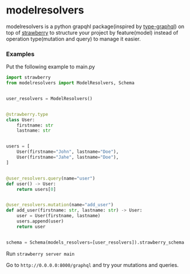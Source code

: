 # modelresolvers

modelresolvers is a python grapqhl package(inspired by [type-graphql](https://typegraphql.com/)) on top of
[strawberry](https://github.com/strawberry-graphql/strawberry) to structure your project by feature(model) instead of operation type(mutation and query)
to manage it easier.

### Examples

Put the following example to main.py

```py
import strawberry
from modelresolvers import ModelResolvers, Schema


user_resolvers = ModelResolvers()


@strawberry.type
class User:
    firstname: str
    lastname: str


users = [
    User(firstname="John", lastname="Doe"),
    User(firstname="Jahe", lastname="Doe"),
]


@user_resolvers.query(name="user")
def user() -> User:
    return users[0]


@user_resolvers.mutation(name="add_user")
def add_user(firstname: str, lastname: str) -> User:
    user = User(firstname, lastname)
    users.append(user)
    return user


schema = Schema(models_resolvers=[user_resolvers]).strawberry_schema
```

Run `strawberry server main`

Go to `http://0.0.0.0:8000/graphql` and try your mutations and queries.
